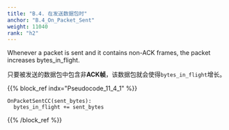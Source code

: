 ```yaml
---
title: "B.4. 在发送数据包时"
anchor: "B.4_On_Packet_Sent"
weight: 11040
rank: "h2"
---
```


Whenever a packet is sent and it contains non-ACK frames, the packet increases bytes_in_flight.

只要被发送的数据包中包含非**ACK帧**，该数据包就会使得`bytes_in_flight`增长。

{{% block_ref
indx="Pseudocode_11_4_1" %}}

```
OnPacketSentCC(sent_bytes):
  bytes_in_flight += sent_bytes
```

{{% /block_ref %}}
